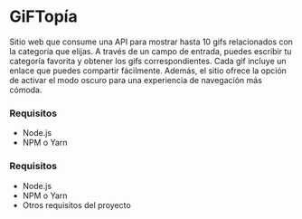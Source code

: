 # GiFTopía
Sitio web que consume una API para mostrar hasta 10 gifs relacionados con la categoría que elijas.
A través de un campo de entrada, puedes escribir tu categoría favorita y obtener los gifs correspondientes.
Cada gif incluye un enlace que puedes compartir fácilmente.
Además, el sitio ofrece la opción de activar el modo oscuro para una experiencia de navegación más cómoda.

### Requisitos
- Node.js
- NPM o Yarn

### Requisitos
- Node.js
- NPM o Yarn
- Otros requisitos del proyecto
